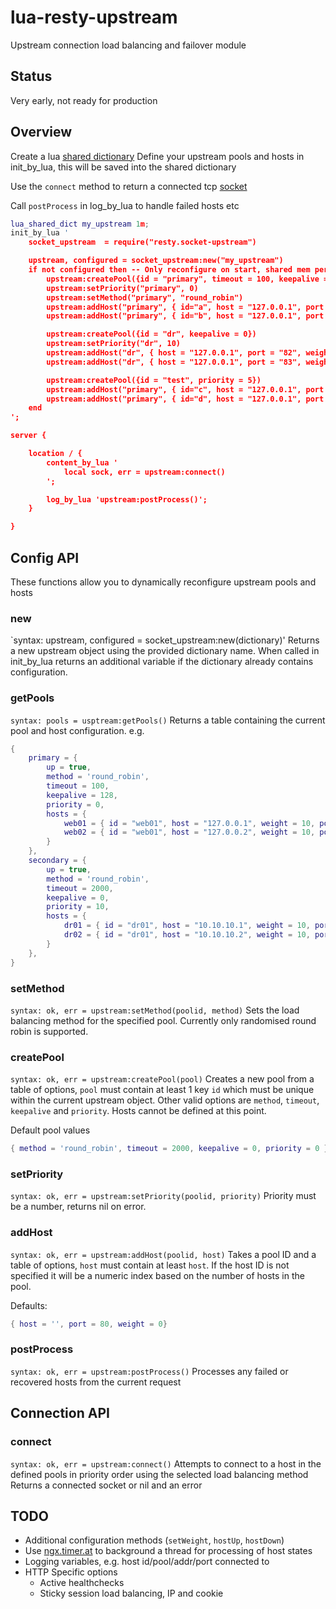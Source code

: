 # lua-resty-upstream
Upstream connection load balancing and failover module

## Status
Very early, not ready for production

## Overview
Create a lua [shared dictionary](https://github.com/chaoslawful/lua-nginx-module#lua_shared_dict)
Define your upstream pools and hosts in init_by_lua, this will be saved into the shared dictionary

Use the `connect` method to return a connected tcp [socket](https://github.com/chaoslawful/lua-nginx-module#ngxsockettcp)

Call `postProcess` in log_by_lua to handle failed hosts etc

```lua
lua_shared_dict my_upstream 1m;
init_by_lua '
    socket_upstream  = require("resty.socket-upstream")

    upstream, configured = socket_upstream:new("my_upstream")
    if not configured then -- Only reconfigure on start, shared mem persists across a HUP
        upstream:createPool({id = "primary", timeout = 100, keepalive = 256})
        upstream:setPriority("primary", 0)
        upstream:setMethod("primary", "round_robin")
        upstream:addHost("primary", { id="a", host = "127.0.0.1", port = "80", weight = 10 })
        upstream:addHost("primary", { id="b", host = "127.0.0.1", port = "81",  weight = 10 })

        upstream:createPool({id = "dr", keepalive = 0})
        upstream:setPriority("dr", 10)
        upstream:addHost("dr", { host = "127.0.0.1", port = "82", weight = 5 })
        upstream:addHost("dr", { host = "127.0.0.1", port = "83", weight = 10 })

        upstream:createPool({id = "test", priority = 5})
        upstream:addHost("primary", { id="c", host = "127.0.0.1", port = "82", weight = 10 })
        upstream:addHost("primary", { id="d", host = "127.0.0.1", port = "83", weight = 10 })
    end
';

server {

    location / {
        content_by_lua '
            local sock, err = upstream:connect()
        ';

        log_by_lua 'upstream:postProcess()';
    }

}
```

## Config API
These functions allow you to dynamically reconfigure upstream pools and hosts

### new
`syntax: upstream, configured = socket_upstream:new(dictionary)'
Returns a new upstream object using the provided dictionary name.
When called in init_by_lua returns an additional variable if the dictionary already contains configuration.

### getPools
`syntax: pools = usptream:getPools()`
Returns a table containing the current pool and host configuration.
e.g.
```lua
{
    primary = {
        up = true,
        method = 'round_robin',
        timeout = 100,
        keepalive = 128,
        priority = 0,
        hosts = {
            web01 = { id = "web01", host = "127.0.0.1", weight = 10, port = "80", lastfail = 0, failcount = 0, up = true }
            web02 = { id = "web01", host = "127.0.0.2", weight = 10, port = "80", lastfail = 0, failcount = 0, up = true }
        }
    },
    secondary = {
        up = true,
        method = 'round_robin',
        timeout = 2000,
        keepalive = 0,
        priority = 10,
        hosts = {
            dr01 = { id = "dr01", host = "10.10.10.1", weight = 10, port = "80", lastfail = 0, failcount = 0, up = true }
            dr02 = { id = "dr01", host = "10.10.10.2", weight = 10, port = "80", lastfail = 0, failcount = 0, up = true }
        }
    },
}
```

### setMethod
`syntax: ok, err = upstream:setMethod(poolid, method)`
Sets the load balancing method for the specified pool.
Currently only randomised round robin is supported.

### createPool
`syntax: ok, err = upstream:createPool(pool)`
Creates a new pool from a table of options, `pool` must contain at least 1 key `id` which must be unique within the current upstream object.
Other valid options are `method`, `timeout`, `keepalive` and `priority`.
Hosts cannot be defined at this point.

Default pool values
```lua
{ method = 'round_robin', timeout = 2000, keepalive = 0, priority = 0 }
```

### setPriority
`syntax: ok, err = upstream:setPriority(poolid, priority)`
Priority must be a number, returns nil on error.

### addHost
`syntax: ok, err = upstream:addHost(poolid, host)`
Takes a pool ID and a table of options, `host` must contain at least `host`.
If the host ID is not specified it will be a numeric index based on the number of hosts in the pool.

Defaults:
```lua
{ host = '', port = 80, weight = 0}

```

### postProcess
`syntax: ok, err = upstream:postProcess()`
Processes any failed or recovered hosts from the current request


## Connection API

### connect
`syntax: ok, err = upstream:connect()`
Attempts to connect to a host in the defined pools in priority order using the selected load balancing method
Returns a connected socket or nil and an error

## TODO
 * Additional configuration methods (`setWeight`, `hostUp`, `hostDown`)
 * Use [ngx.timer.at](https://github.com/chaoslawful/lua-nginx-module#ngxtimerat) to background a thread for processing of host states
 * Logging variables, e.g. host id/pool/addr/port connected to
 * HTTP Specific options
     * Active healthchecks
     * Sticky session load balancing, IP and cookie
